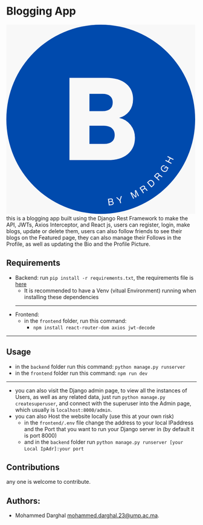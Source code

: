 # Blogging App
![Blogging](https://github.com/Mrdrgh/Django_Pjs/blob/main/Blogging/frontend/public/b(2).png)
this is a blogging app built using the Django Rest Framework to make the API, JWTs, Axios Interceptor, and React js, users can register, login, make blogs, update or delete them, users can also follow friends to see their blogs on the Featured page, they can also manage their Follows in the Profile, as well as updating the Bio and the Profile Picture.

## Requirements
- Backend: run ```pip install -r requirements.txt```, the requirements file is [here](https://github.com/Mrdrgh/Django_Pjs/blob/main/NotesApp/backend/backend/requirements.txt)
  - It is recommended to have a Venv (vitual Environment) running when installing these dependencies
  ---
- Frontend:
  - in the `frontend` folder, run this command:
    - ```npm install react-router-dom axios jwt-decode```

---
## Usage
- in the `backend` folder run this command: ```python manage.py runserver```
- in the `frontend` folder run this command: ```npm run dev```
---
- you can also visit the Django admin page, to view all the instances of Users, as well as any related data, just run ```python manage.py createsuperuser```, and connect with the superuser into the Admin page, which usually is `localhost:8000/admin`.
- you can also Host the website locally (use this at your own risk)
  - in the `frontend/.env` file change the address to your local IPaddress and the Port that you want to run your Django server in (by default it is port 8000)
  - and in the `backend` folder run ```python manage.py runserver [your Local IpAdr]:your port```

## Contributions
any one is welcome to contribute.
## Authors:
- Mohammed Darghal <mohammed.darghal.23@ump.ac.ma>.
